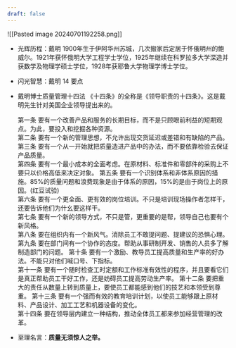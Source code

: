 ```yaml
---
draft: false
---
```


![[Pasted image 20240701192258.png]]

- 光辉历程：戴明 1900年生于伊阿华州苏城，几次搬家后定居于怀俄明州的鲍威尔。1921年获怀俄明大学工程学士学位，1925年继续在科罗拉多大学深造并获数学及物理学硕士学位，1928年获耶鲁大学物理学博士学位。

- 闪光智慧：戴明 14 要点

- 戴明博士质量管理十四法 《十四条》的全称是《领导职责的十四条》。这是戴明先生针对美国企业领导提出来的。  

	第一条 要有一个改善产品和服务的长期目标，而不是只顾眼前利益的短期观点。为此，要投入和挖掘各种资源。  
	第二条 要有一个新的管理思想，不允许出现交货延迟或差错和有缺陷的产品。  
	第三条 要有一个从一开始就把质量造进产品中的办法，而不要依靠检验去保证产品质量。  
	第四条 要有一个最小成本的全面考虑。在原材料、标准件和零部件的采购上不要只以价格高低来决定对象。
	第五条 要有一个识别体系和非体系原因的措施。85%的质量问题和浪费现象是由于体系的原因，15%的是由于岗位上的原因。(红豆试验)  
	第六条 要有一个更全面、更有效的岗位培训。不只是培训现场操作者怎样干，还要告诉他们为什幺要这样干。  
	第七条 要有一个新的领导方式，不只是管，更重要的是帮，领导自己也要有个新风格。  
	第八条 要在组织内有一个新风气。消除员工不敢提问题、提建议的恐惧心理。
	第九条 要在部门间有一个协作的态度。帮助从事研制开发、销售的人员多了解制造部门的问题。 
	第十条 要有一个激励、教导员工提高质量和生产率的好办法。不能只对他们喊口号、下指标。  
	第十一条 要有一个随时检查工时定额和工作标准有效性的程序，并且要看它们是真正帮助员工干好工作，还是妨碍员工提高劳动生产率。
	第十二条 要把重大的责任从数量上转到质量上，要使员工都能感到他们的技艺和本领受到尊重。 
	第十三条 要有一个强而有效的教育培训计划，以使员工能够跟上原材料、产品设计、加工工艺和机器设备的变化。  
	第十四条 要在领导层内建立一种结构，推动全体员工都来参加经营管理的改革。

- 至理名言：**质量无须惊人之举。**
